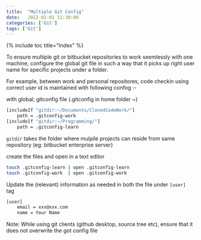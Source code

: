 ```yaml
---
title:  "Multiple Git Config"
date:   2022-02-01 11:30:00
categories: ['Git']
tags: ['Git']
---
```


{% include toc title="Index" %}

To ensure multiple git or bitbucket repositories to work seemlessly with one machine, configure the global git file in such a way that it picks up right user name for specific projects under a folder.

For example, between work and personal repositores, code checkin using correct user id is maintained with following confog :-

with global; gitconfig file (.gitconfig in home folder ~)
```sh
[includeIf "gitdir:~/Documents/ClonedCodeWork/"]
	path = .gitconfig-work
[includeIf "gitdir:~/Programming/"]
	path = .gitconfig-learn
```

`gitdir` takes the folder where mulpile projects can reside from same repository (eg: bitbucket enterprise server)

create the files and open in a text editor
```sh
touch .gitconfig-learn | open .gitconfig-learn
touch .gitconfig-work  | open .gitconfig-work
```

Update the (relevant) information as needed in both the file under `[user]` tag
```sh
[user]
	email = xxx@xxx.com
	name = Your Name
```

Note: While using git clients (github desktop, source tree etc), ensure that it does not overwrite the got config file